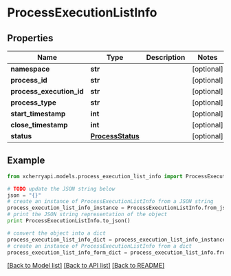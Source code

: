 # ProcessExecutionListInfo


## Properties

Name | Type | Description | Notes
------------ | ------------- | ------------- | -------------
**namespace** | **str** |  | [optional] 
**process_id** | **str** |  | [optional] 
**process_execution_id** | **str** |  | [optional] 
**process_type** | **str** |  | [optional] 
**start_timestamp** | **int** |  | [optional] 
**close_timestamp** | **int** |  | [optional] 
**status** | [**ProcessStatus**](ProcessStatus.md) |  | [optional] 

## Example

```python
from xcherryapi.models.process_execution_list_info import ProcessExecutionListInfo

# TODO update the JSON string below
json = "{}"
# create an instance of ProcessExecutionListInfo from a JSON string
process_execution_list_info_instance = ProcessExecutionListInfo.from_json(json)
# print the JSON string representation of the object
print ProcessExecutionListInfo.to_json()

# convert the object into a dict
process_execution_list_info_dict = process_execution_list_info_instance.to_dict()
# create an instance of ProcessExecutionListInfo from a dict
process_execution_list_info_form_dict = process_execution_list_info.from_dict(process_execution_list_info_dict)
```
[[Back to Model list]](../README.md#documentation-for-models) [[Back to API list]](../README.md#documentation-for-api-endpoints) [[Back to README]](../README.md)


